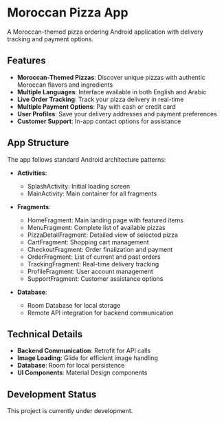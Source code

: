 # Moroccan Pizza App

A Moroccan-themed pizza ordering Android application with delivery tracking and payment options.

## Features

- **Moroccan-Themed Pizzas**: Discover unique pizzas with authentic Moroccan flavors and ingredients
- **Multiple Languages**: Interface available in both English and Arabic
- **Live Order Tracking**: Track your pizza delivery in real-time
- **Multiple Payment Options**: Pay with cash or credit card
- **User Profiles**: Save your delivery addresses and payment preferences
- **Customer Support**: In-app contact options for assistance

## App Structure

The app follows standard Android architecture patterns:

- **Activities**:
  - SplashActivity: Initial loading screen
  - MainActivity: Main container for all fragments

- **Fragments**:
  - HomeFragment: Main landing page with featured items
  - MenuFragment: Complete list of available pizzas
  - PizzaDetailFragment: Detailed view of selected pizza
  - CartFragment: Shopping cart management
  - CheckoutFragment: Order finalization and payment
  - OrderFragment: List of current and past orders
  - TrackingFragment: Real-time delivery tracking
  - ProfileFragment: User account management
  - SupportFragment: Customer assistance options

- **Database**:
  - Room Database for local storage
  - Remote API integration for backend communication

## Technical Details

- **Backend Communication**: Retrofit for API calls
- **Image Loading**: Glide for efficient image handling
- **Database**: Room for local persistence
- **UI Components**: Material Design components

## Development Status

This project is currently under development.